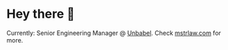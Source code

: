 # Hey there 👋

Currently: Senior Engineering Manager @ [Unbabel](https://unbabel.com/). Check [mstrlaw.com](https://mstrlaw.com) for more.
